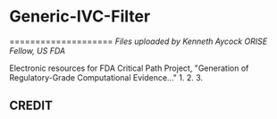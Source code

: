 # Generic-IVC-Filter
====================
*Files uploaded by Kenneth Aycock*
*ORISE Fellow, US FDA*

Electronic resources for FDA Critical Path Project, "Generation of Regulatory-Grade Computational Evidence..."
1.
2.
3.


CREDIT
------
